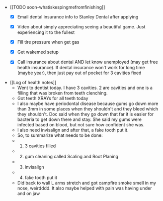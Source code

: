   * [[TODO soon-whatiskespingmefromfinishing]]
    * [x] Email dental insurance info to Stanley Dental after applying

    * [x] Video about simply appreciating seeing a beautiful game. Just experiencing it to the fullest 
    * [x] Fill tire pressure when get gas
    * [x] Get wakemed setup

    * [x] Call insurance about dental AND let know unemployed (may get free health insurance). If dental insurance won't work for long time (maybe year), then just pay out of pocket for 3 cavities fixed

  * [[Log of health notes]]
    * Went to dentist today. I have 3 cavities. 2 are cavities and one is a filling that was broken from teeth clenching.
    * Got teeth XRAYs for all teeth today
    * I also maybe have periodontal disease because gums go down more than 3mm in some places when they shouldn't and they bleed which they shouldn't. Doc said when they go down that far it is easier for bacteria to get down there and stay. She said my gums were infected based on blood, but not sure how confident she was. 
    * I also need invisalign and after that, a fake tooth put it.
    * So, to summarize what needs to be done:
    * 1) 3 cavities filled
    * 2) gum cleaning called Scaling and Root Planing
    * 3) invisalign
    * 4) fake tooth put it
    * Did back to wall L arms stretch and got campfire smoke smell in my nose, weirdddd. It also maybe helped with pain was having under and on jaw
